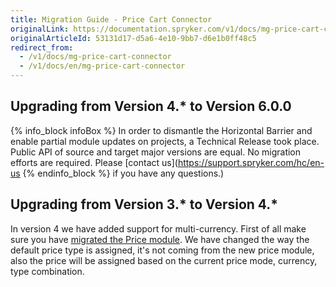 ```yaml
---
title: Migration Guide - Price Cart Connector
originalLink: https://documentation.spryker.com/v1/docs/mg-price-cart-connector
originalArticleId: 53131d17-d5a6-4e10-9bb7-d6e1b0ff48c5
redirect_from:
  - /v1/docs/mg-price-cart-connector
  - /v1/docs/en/mg-price-cart-connector
---
```


## Upgrading from Version 4.* to Version 6.0.0

{% info_block infoBox %}
In order to dismantle the Horizontal Barrier and enable partial module updates on projects, a Technical Release took place. Public API of source and target major versions are equal. No migration efforts are required. Please [contact us](https://support.spryker.com/hc/en-us
{% endinfo_block %} if you have any questions.)

## Upgrading from Version 3.* to Version 4.*
In version 4 we have added support for multi-currency. First of all make sure you have [migrated the Price module](/docs/scos/dev/module-migration-guides/{{page.version}}/migration-guide-price.html). 
We have changed the way the default price type is assigned, it's not coming from the new price module, also the price will be assigned based on the current price mode, currency, type combination. 

<!-- Last review date: Nov 23, 2017 by Aurimas Ličkus -->

